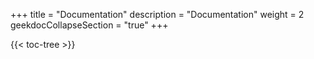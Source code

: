 +++
title = "Documentation"
description = "Documentation"
weight = 2
geekdocCollapseSection = "true"
+++

{{< toc-tree >}}
